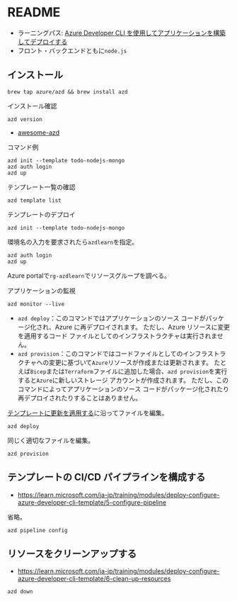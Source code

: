 # README

- ラーニングパス: [Azure Developer CLI を使用してアプリケーションを構築してデプロイする](https://learn.microsoft.com/ja-jp/training/paths/azure-developer-cli/?source=recommendations)
- フロント・バックエンドともに`node.js`

## インストール

```shell
brew tap azure/azd && brew install azd
```

インストール確認

```shell
azd version
```

- [awesome-azd](https://azure.github.io/awesome-azd/)

コマンド例

```text
azd init --template todo-nodejs-mongo
azd auth login
azd up
```

テンプレート一覧の確認

```shell
azd template list
```

テンプレートのデプロイ

```shell
azd init --template todo-nodejs-mongo
```

環境名の入力を要求されたら`azdlearn`を指定。

```shell
azd auth login
azd up
```

Azure portalで`rg-azdlearn`でリソースグループを調べる。

アプリケーションの監視

```shell
azd monitor --live
```

- `azd deploy`：このコマンドではアプリケーションのソース コードがパッケージ化され、Azure に再デプロイされます。
  ただし、Azure リソースに変更を適用するコード ファイルとしてのインフラストラクチャは実行されません。
- `azd provision`：このコマンドではコードファイルとしてのインフラストラクチャへの変更に基づいて`Azure`リソースが作成または更新されます。 
  たとえば`Bicep`または`Terraform`ファイルに追加した場合、`azd provision`を実行すると`Azure`に新しいストレージ アカウントが作成されます。 
  ただし、このコマンドによってアプリケーションのソース コードがパッケージ化されたり再デプロイされたりすることはありません。

[テンプレートに更新を適用する](https://learn.microsoft.com/ja-jp/training/modules/deploy-configure-azure-developer-cli-template/4-update-template)に沿ってファイルを編集。

```shell
azd deploy
```

同じく適切なファイルを編集。

```shell
azd provision
```

## テンプレートの CI/CD パイプラインを構成する

- <https://learn.microsoft.com/ja-jp/training/modules/deploy-configure-azure-developer-cli-template/5-configure-pipeline>

省略。

```shell
azd pipeline config
```

## リソースをクリーンアップする

- <https://learn.microsoft.com/ja-jp/training/modules/deploy-configure-azure-developer-cli-template/6-clean-up-resources>

```shell
azd down
```
